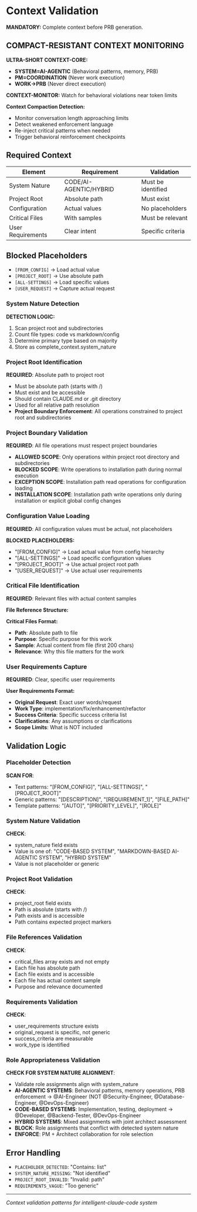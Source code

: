 # Context Validation

**MANDATORY:** Complete context before PRB generation.

## COMPACT-RESISTANT CONTEXT MONITORING

**ULTRA-SHORT CONTEXT-CORE:**
- **SYSTEM=AI-AGENTIC** (Behavioral patterns, memory, PRB)
- **PM=COORDINATION** (Never work execution)
- **WORK→PRB** (Never direct execution)

**CONTEXT-MONITOR:** Watch for behavioral violations near token limits

**Context Compaction Detection:**
- Monitor conversation length approaching limits
- Detect weakened enforcement language
- Re-inject critical patterns when needed
- Trigger behavioral reinforcement checkpoints

## Required Context

| Element | Requirement | Validation |
|---------|------------|------------|
| System Nature | CODE/AI-AGENTIC/HYBRID | Must be identified |
| Project Root | Absolute path | Must exist |
| Configuration | Actual values | No placeholders |
| Critical Files | With samples | Must be relevant |
| User Requirements | Clear intent | Specific criteria |

## Blocked Placeholders
- `[FROM_CONFIG]` → Load actual value
- `[PROJECT_ROOT]` → Use absolute path
- `[ALL-SETTINGS]` → Load specific values
- `[USER_REQUEST]` → Capture actual request

### System Nature Detection
**DETECTION LOGIC:**
1. Scan project root and subdirectories
2. Count file types: code vs markdown/config
3. Determine primary type based on majority
4. Store as complete_context.system_nature

### Project Root Identification
**REQUIRED**: Absolute path to project root
- Must be absolute path (starts with /)
- Must exist and be accessible
- Should contain CLAUDE.md or .git directory
- Used for all relative path resolution
- **Project Boundary Enforcement**: All operations constrained to project root and subdirectories

### Project Boundary Validation
**REQUIRED**: All file operations must respect project boundaries
- **ALLOWED SCOPE**: Only operations within project root directory and subdirectories
- **BLOCKED SCOPE**: Write operations to installation path during normal execution
- **EXCEPTION SCOPE**: Installation path read operations for configuration loading
- **INSTALLATION SCOPE**: Installation path write operations only during installation or explicit global config changes

### Configuration Value Loading
**REQUIRED**: All configuration values must be actual, not placeholders

**BLOCKED PLACEHOLDERS:**
- "[FROM_CONFIG]" → Load actual value from config hierarchy
- "[ALL-SETTINGS]" → Load specific configuration values
- "[PROJECT_ROOT]" → Use actual project root path
- "[USER_REQUEST]" → Use actual user requirements

### Critical File Identification
**REQUIRED**: Relevant files with actual content samples

**File Reference Structure:**

**Critical Files Format:**
- **Path**: Absolute path to file
- **Purpose**: Specific purpose for this work
- **Sample**: Actual content from file (first 200 chars)
- **Relevance**: Why this file matters for the work

### User Requirements Capture
**REQUIRED**: Clear, specific user requirements

**User Requirements Format:**
- **Original Request**: Exact user words/request
- **Work Type**: implementation/fix/enhancement/refactor
- **Success Criteria**: Specific success criteria list
- **Clarifications**: Any assumptions or clarifications
- **Scope Limits**: What is NOT included

## Validation Logic

### Placeholder Detection
**SCAN FOR**:
- Text patterns: "[FROM_CONFIG]", "[ALL-SETTINGS]", "[PROJECT_ROOT]"
- Generic patterns: "[DESCRIPTION]", "[REQUIREMENT_1]", "[FILE_PATH]"
- Template patterns: "[AUTO]", "[PRIORITY_LEVEL]", "[ROLE]"

### System Nature Validation
**CHECK**:
- system_nature field exists
- Value is one of: "CODE-BASED SYSTEM", "MARKDOWN-BASED AI-AGENTIC SYSTEM", "HYBRID SYSTEM"
- Value is not placeholder or generic

### Project Root Validation
**CHECK**:
- project_root field exists
- Path is absolute (starts with /)
- Path exists and is accessible
- Path contains expected project markers

### File References Validation
**CHECK**:
- critical_files array exists and not empty
- Each file has absolute path
- Each file exists and is accessible
- Each file has actual content sample
- Purpose and relevance documented

### Requirements Validation
**CHECK**:
- user_requirements structure exists
- original_request is specific, not generic
- success_criteria are measurable
- work_type is identified

### Role Appropriateness Validation
**CHECK FOR SYSTEM NATURE ALIGNMENT**:
- Validate role assignments align with system_nature
- **AI-AGENTIC SYSTEMS**: Behavioral patterns, memory operations, PRB enforcement → @AI-Engineer (NOT @Security-Engineer, @Database-Engineer, @DevOps-Engineer)
- **CODE-BASED SYSTEMS**: Implementation, testing, deployment → @Developer, @Backend-Tester, @DevOps-Engineer
- **HYBRID SYSTEMS**: Mixed assignments with joint architect assessment
- **BLOCK**: Role assignments that conflict with detected system nature
- **ENFORCE**: PM + Architect collaboration for role selection

## Error Handling
- `PLACEHOLDER_DETECTED`: "Contains: list"
- `SYSTEM_NATURE_MISSING`: "Not identified"
- `PROJECT_ROOT_INVALID`: "Invalid: path"
- `REQUIREMENTS_VAGUE`: "Too generic"

---
*Context validation patterns for intelligent-claude-code system*
